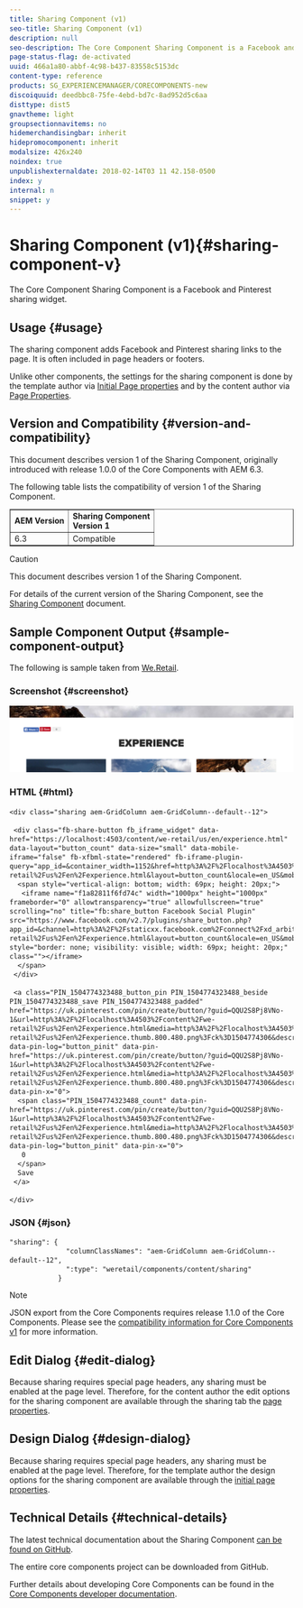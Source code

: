 ```yaml
---
title: Sharing Component (v1)
seo-title: Sharing Component (v1)
description: null
seo-description: The Core Component Sharing Component is a Facebook and Pinterest sharing widget.
page-status-flag: de-activated
uuid: 466a1a80-abbf-4c98-b437-83558c5153dc
content-type: reference
products: SG_EXPERIENCEMANAGER/CORECOMPONENTS-new
discoiquuid: deedbbc8-75fe-4ebd-bd7c-8ad952d5c6aa
disttype: dist5
gnavtheme: light
groupsectionnavitems: no
hidemerchandisingbar: inherit
hidepromocomponent: inherit
modalsize: 426x240
noindex: true
unpublishexternaldate: 2018-02-14T03 11 42.158-0500
index: y
internal: n
snippet: y
---
```


# Sharing Component (v1){#sharing-component-v}

The Core Component Sharing Component is a Facebook and Pinterest sharing widget.

## Usage {#usage}

The sharing component adds Facebook and Pinterest sharing links to the page. It is often included in page headers or footers.

Unlike other components, the settings for the sharing component is done by the template author via [Initial Page properties](/content/help/en/experience-manager/6-3/sites/authoring/using/templates#main-pars_title_1651978509) and by the content author via [Page Properties](/content/help/en/experience-manager/6-3/sites/authoring/using/editing-page-properties).

## Version and Compatibility {#version-and-compatibility}

This document describes version 1 of the Sharing Component, originally introduced with release 1.0.0 of the Core Components with AEM 6.3.

The following table lists the compatibility of version 1 of the Sharing Component.

<table border="1" cellpadding="1" cellspacing="0" width="100%"> 
 <tbody> 
  <tr> 
   <td><strong>AEM Version</strong></td> 
   <td><strong>Sharing Component<br /> Version 1</strong><br /> </td> 
  </tr> 
  <tr> 
   <td>6.3</td> 
   <td>Compatible</td> 
  </tr> 
 </tbody> 
</table>

>[!CAUTION]
>
>This document describes version 1 of the Sharing Component.
>
>For details of the current version of the Sharing Component, see the [Sharing Component](sharing.md) document.

## Sample Component Output {#sample-component-output}

The following is sample taken from [We.Retail](/content/help/en/experience-manager/6-3/sites/developing/using/we-retail).

### Screenshot {#screenshot}

![](assets/chlimage_1-6.png) 

### HTML {#html}

```
<div class="sharing aem-GridColumn aem-GridColumn--default--12">

 <div class="fb-share-button fb_iframe_widget" data-href="https://localhost:4503/content/we-retail/us/en/experience.html" data-layout="button_count" data-size="small" data-mobile-iframe="false" fb-xfbml-state="rendered" fb-iframe-plugin-query="app_id=&container_width=1152&href=http%3A%2F%2Flocalhost%3A4503%2Fcontent%2Fwe-retail%2Fus%2Fen%2Fexperience.html&layout=button_count&locale=en_US&mobile_iframe=false&sdk=joey&size=small">
  <span style="vertical-align: bottom; width: 69px; height: 20px;">
   <iframe name="f1a82811f6fd74c" width="1000px" height="1000px" frameborder="0" allowtransparency="true" allowfullscreen="true" scrolling="no" title="fb:share_button Facebook Social Plugin" src="https://www.facebook.com/v2.7/plugins/share_button.php?app_id=&channel=http%3A%2F%2Fstaticxx.facebook.com%2Fconnect%2Fxd_arbiter%2Fr%2F0sTQzbapM8j.js%3Fversion%3D42%23cb%3Df38232e0a09a468%26domain%3Dlocalhost%26origin%3Dhttp%253A%252F%252Flocalhost%253A4503%252Ff6280155038f28%26relation%3Dparent.parent&container_width=1152&href=http%3A%2F%2Flocalhost%3A4503%2Fcontent%2Fwe-retail%2Fus%2Fen%2Fexperience.html&layout=button_count&locale=en_US&mobile_iframe=false&sdk=joey&size=small" style="border: none; visibility: visible; width: 69px; height: 20px;" class=""></iframe>
  </span>
 </div>

 <a class="PIN_1504774323488_button_pin PIN_1504774323488_beside PIN_1504774323488_save PIN_1504774323488_padded" href="https://uk.pinterest.com/pin/create/button/?guid=QQU2S8Pj8VNo-1&url=http%3A%2F%2Flocalhost%3A4503%2Fcontent%2Fwe-retail%2Fus%2Fen%2Fexperience.html&media=http%3A%2F%2Flocalhost%3A4503%2Fcontent%2Fwe-retail%2Fus%2Fen%2Fexperience.thumb.800.480.png%3Fck%3D1504774306&description=Experience" data-pin-log="button_pinit" data-pin-href="https://uk.pinterest.com/pin/create/button/?guid=QQU2S8Pj8VNo-1&url=http%3A%2F%2Flocalhost%3A4503%2Fcontent%2Fwe-retail%2Fus%2Fen%2Fexperience.html&media=http%3A%2F%2Flocalhost%3A4503%2Fcontent%2Fwe-retail%2Fus%2Fen%2Fexperience.thumb.800.480.png%3Fck%3D1504774306&description=Experience" data-pin-x="0">
  <span class="PIN_1504774323488_count" data-pin-href="https://uk.pinterest.com/pin/create/button/?guid=QQU2S8Pj8VNo-1&url=http%3A%2F%2Flocalhost%3A4503%2Fcontent%2Fwe-retail%2Fus%2Fen%2Fexperience.html&media=http%3A%2F%2Flocalhost%3A4503%2Fcontent%2Fwe-retail%2Fus%2Fen%2Fexperience.thumb.800.480.png%3Fck%3D1504774306&description=Experience" data-pin-log="button_pinit" data-pin-x="0">
   0
  </span>
  Save
 </a>

</div>
```

### JSON {#json}

```
"sharing": {
              "columnClassNames": "aem-GridColumn aem-GridColumn--default--12",
              ":type": "weretail/components/content/sharing"
            }
```

>[!NOTE]
>
>JSON export from the Core Components requires release 1.1.0 of the Core Components. Please see the [compatibility information for Core Components v1](versions.md#main-pars_title_236368006) for more information.

## Edit Dialog {#edit-dialog}

Because sharing requires special page headers, any sharing must be enabled at the page level. Therefore, for the content author the edit options for the sharing component are available through the sharing tab the [page properties](/content/help/en/experience-manager/6-3/sites/authoring/using/editing-page-properties).

## Design Dialog {#design-dialog}

Because sharing requires special page headers, any sharing must be enabled at the page level. Therefore, for the template author the design options for the sharing component are available through the [initial page properties](/content/help/en/experience-manager/6-3/sites/authoring/using/templates#main-pars_title_1651978509).

## Technical Details {#technical-details}

The latest technical documentation about the Sharing Component [can be found on GitHub](https://github.com/Adobe-Marketing-Cloud/aem-core-wcm-components/tree/master/content/src/content/jcr_root/apps/core/wcm/components/sharing/v1/sharing).

The entire core components project can be downloaded from GitHub.

Further details about developing Core Components can be found in the [Core Components developer documentation](developing.md). 
